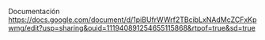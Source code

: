Documentación 
https://docs.google.com/document/d/1piBUfrWWrf2TBcibLxNAdMcZCFxKpwmg/edit?usp=sharing&ouid=111940891254655115868&rtpof=true&sd=true 
